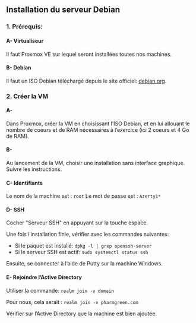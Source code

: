 
## Installation du serveur Debian

### 1. Prérequis:

#### A- Virtualiseur
Il faut Proxmox VE sur lequel seront installées toutes nos machines.

#### B- Debian
Il faut un ISO Debian téléchargé depuis le site officiel: [debian.org](https://www.debian.org/index.fr.html).

### 2. Créer la VM 

#### A-
Dans Proxmox, créer la VM en choisissant l’ISO Debian, et en lui allouant le nombre de coeurs et de RAM nécessaires à l’exercice (ici 2 coeurs et 4 Go de RAM).

#### B-
Au lancement de la VM, choisir une installation sans interface graphique. Suivre les instructions.

#### C- Identifiants
Le nom de la machine est : `root`
Le mot de passe est : `Azerty1*`

#### D- SSH
Cocher "Serveur SSH" en appuyant sur la touche espace.

Une fois l’installation finie, vérifier avec les commandes suivantes:
- Si le paquet est installé: `dpkg -l | grep openssh-server`
- Si le serveur SSH est actif: `sudo systemctl status ssh`

Ensuite, se connecter à l’aide de Putty sur la machine Windows.

#### E- Rejoindre l’Active Directory
Utiliser la commande: `realm join -v domain`

Pour nous, cela serait : `realm join -v pharmgreen.com`

Vérifier sur l’Active Directory que la machine est bien ajoutée.
